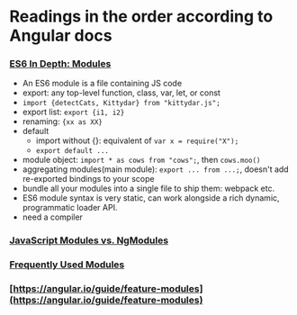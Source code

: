 # Readings in the order according to Angular docs

### [ES6 In Depth: Modules](https://hacks.mozilla.org/2015/08/es6-in-depth-modules/)

- An ES6 module is a file containing JS code
- export: any top-level function, class, var, let, or const
- `import {detectCats, Kittydar} from "kittydar.js";`
- export list: `export {i1, i2}`
- renaming: `{xx as XX}`
- default
	- import without {}: equivalent of `var x = require("X");`
	- `export default ...`
- module object: `import * as cows from "cows";`, then `cows.moo()`
- aggregating modules(main module): `export ... from ...;`, doesn't add re-exported bindings to your scope
- bundle all your modules into a single file to ship them: webpack etc.
- ES6 module syntax is very static, can work alongside a rich dynamic, programmatic loader API.
- need a compiler
 
### [JavaScript Modules vs. NgModules](https://angular.io/guide/ngmodule-vs-jsmodule#javascript-modules-vs-ngmodules)

### [Frequently Used Modules](https://angular.io/guide/frequent-ngmodules)

### [https://angular.io/guide/feature-modules](https://angular.io/guide/feature-modules)
